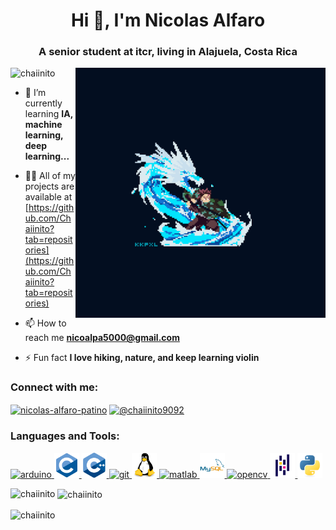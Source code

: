 <h1 align="center">Hi 👋, I'm Nicolas Alfaro</h1>
<h3 align="center">A senior student at itcr, living in Alajuela, Costa Rica</h3>
<img align="right" alt="Coding" width="400" src="https://github.com/Chaiinito/chaiinito/blob/main/tj-austria-tanjiro.gif">

<p align="left"> <img src="https://komarev.com/ghpvc/?username=chaiinito&label=Profile%20views&color=0e75b6&style=flat" alt="chaiinito" /> </p>

- 🌱 I’m currently learning **IA, machine learning, deep learning...**

- 👨‍💻 All of my projects are available at [https://github.com/Chaiinito?tab=repositories](https://github.com/Chaiinito?tab=repositories)

- 📫 How to reach me **nicoalpa5000@gmail.com**

- ⚡ Fun fact **I love hiking, nature, and keep learning violin**

<h3 align="left">Connect with me:</h3>
<p align="left">
<a href="https://linkedin.com/in/nicolasalfaropatino" target="blank"><img align="center" src="https://raw.githubusercontent.com/rahuldkjain/github-profile-readme-generator/master/src/images/icons/Social/linked-in-alt.svg" alt="nicolas-alfaro-patino" height="30" width="40" /></a>
<a href="https://www.youtube.com/c/chaiinito9092" target="blank"><img align="center" src="https://raw.githubusercontent.com/rahuldkjain/github-profile-readme-generator/master/src/images/icons/Social/youtube.svg" alt="@chaiinito9092" height="30" width="40" /></a>
</p>

<h3 align="left">Languages and Tools:</h3>
<p align="left"> <a href="https://www.arduino.cc/" target="_blank" rel="noreferrer"> <img src="https://cdn.worldvectorlogo.com/logos/arduino-1.svg" alt="arduino" width="40" height="40"/> </a> <a href="https://www.cprogramming.com/" target="_blank" rel="noreferrer"> <img src="https://raw.githubusercontent.com/devicons/devicon/master/icons/c/c-original.svg" alt="c" width="40" height="40"/> </a> <a href="https://www.w3schools.com/cpp/" target="_blank" rel="noreferrer"> <img src="https://raw.githubusercontent.com/devicons/devicon/master/icons/cplusplus/cplusplus-original.svg" alt="cplusplus" width="40" height="40"/> </a> <a href="https://git-scm.com/" target="_blank" rel="noreferrer"> <img src="https://www.vectorlogo.zone/logos/git-scm/git-scm-icon.svg" alt="git" width="40" height="40"/> </a> <a href="https://www.linux.org/" target="_blank" rel="noreferrer"> <img src="https://raw.githubusercontent.com/devicons/devicon/master/icons/linux/linux-original.svg" alt="linux" width="40" height="40"/> </a> <a href="https://www.mathworks.com/" target="_blank" rel="noreferrer"> <img src="https://upload.wikimedia.org/wikipedia/commons/2/21/Matlab_Logo.png" alt="matlab" width="40" height="40"/> </a> <a href="https://www.mysql.com/" target="_blank" rel="noreferrer"> <img src="https://raw.githubusercontent.com/devicons/devicon/master/icons/mysql/mysql-original-wordmark.svg" alt="mysql" width="40" height="40"/> </a> <a href="https://opencv.org/" target="_blank" rel="noreferrer"> <img src="https://www.vectorlogo.zone/logos/opencv/opencv-icon.svg" alt="opencv" width="40" height="40"/> </a> <a href="https://pandas.pydata.org/" target="_blank" rel="noreferrer"> <img src="https://raw.githubusercontent.com/devicons/devicon/2ae2a900d2f041da66e950e4d48052658d850630/icons/pandas/pandas-original.svg" alt="pandas" width="40" height="40"/> </a> <a href="https://www.python.org" target="_blank" rel="noreferrer"> <img src="https://raw.githubusercontent.com/devicons/devicon/master/icons/python/python-original.svg" alt="python" width="40" height="40"/> </a> </p>

<p><img align="left" src="https://github-readme-stats.vercel.app/api/top-langs?username=chaiinito&show_icons=true&locale=en&layout=compact" alt="chaiinito" /></p>

<p>&nbsp;<img align="center" src="https://github-readme-stats.vercel.app/api?username=chaiinito&show_icons=true&locale=en" alt="chaiinito" /></p>

<p><img align="center" src="https://github-readme-streak-stats.herokuapp.com/?user=chaiinito&" alt="chaiinito" /></p>
